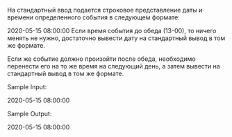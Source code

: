 На стандартный ввод подается строковое представление даты и времени определенного события в следующем формате:

2020-05-15 08:00:00
Если время события до обеда (13-00), то ничего менять не нужно, достаточно вывести дату на стандартный вывод в том же формате.

Если же событие должно произойти после обеда, необходимо перенести его на то же время на следующий день, а затем вывести на стандартный вывод в том же формате.

Sample Input:

2020-05-15 08:00:00

Sample Output:

2020-05-15 08:00:00